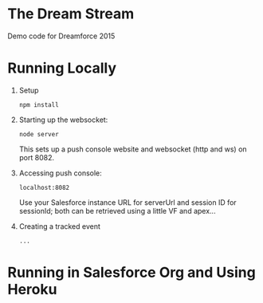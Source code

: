 # The Dream Stream
Demo code for Dreamforce 2015

Running Locally
====================

1. Setup

    ```
    npm install
    ```

1. Starting up the websocket:

    ```
    node server
    ```

    This sets up a push console website and websocket (http and ws) on port 8082.

1. Accessing push console:

    ```
    localhost:8082
    ```

    Use your Salesforce instance URL for serverUrl and session ID for sessionId; both can be retrieved using a little VF and apex...

1. Creating a tracked event
    ```
    ...
    ```


Running in Salesforce Org and Using Heroku
====================
